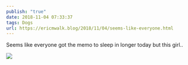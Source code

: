 ```yaml
---
publish: "true"
date: 2018-11-04 07:33:37
tags: Dogs
url: https://ericmwalk.blog/2018/11/04/seems-like-everyone.html
---
```


Seems like everyone got the memo to sleep in longer today but this girl..

![](https://ericmwalk.blog/uploads/2022/12eebddf7c.jpg)